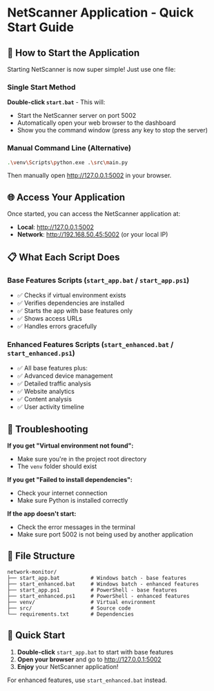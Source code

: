 # NetScanner Application - Quick Start Guide

## 🚀 How to Start the Application

Starting NetScanner is now super simple! Just use one file:

### Single Start Method
**Double-click `start.bat`** - This will:
- Start the NetScanner server on port 5002
- Automatically open your web browser to the dashboard
- Show you the command window (press any key to stop the server)

### Manual Command Line (Alternative)
```bash
.\venv\Scripts\python.exe .\src\main.py
```
Then manually open http://127.0.0.1:5002 in your browser.

## 🌐 Access Your Application

Once started, you can access the NetScanner application at:
- **Local**: http://127.0.0.1:5002
- **Network**: http://192.168.50.45:5002 (or your local IP)

## 📋 What Each Script Does

### Base Features Scripts (`start_app.bat` / `start_app.ps1`)
- ✅ Checks if virtual environment exists
- ✅ Verifies dependencies are installed
- ✅ Starts the app with base features only
- ✅ Shows access URLs
- ✅ Handles errors gracefully

### Enhanced Features Scripts (`start_enhanced.bat` / `start_enhanced.ps1`)
- ✅ All base features plus:
- ✅ Advanced device management
- ✅ Detailed traffic analysis
- ✅ Website analytics
- ✅ Content analysis
- ✅ User activity timeline

## 🔧 Troubleshooting

**If you get "Virtual environment not found":**
- Make sure you're in the project root directory
- The `venv` folder should exist

**If you get "Failed to install dependencies":**
- Check your internet connection
- Make sure Python is installed correctly

**If the app doesn't start:**
- Check the error messages in the terminal
- Make sure port 5002 is not being used by another application

## 📁 File Structure
```
network-monitor/
├── start_app.bat          # Windows batch - base features
├── start_enhanced.bat     # Windows batch - enhanced features
├── start_app.ps1          # PowerShell - base features
├── start_enhanced.ps1     # PowerShell - enhanced features
├── venv/                  # Virtual environment
├── src/                   # Source code
└── requirements.txt       # Dependencies
```

## 🎯 Quick Start
1. **Double-click** `start_app.bat` to start with base features
2. **Open your browser** and go to http://127.0.0.1:5002
3. **Enjoy** your NetScanner application!

For enhanced features, use `start_enhanced.bat` instead.
